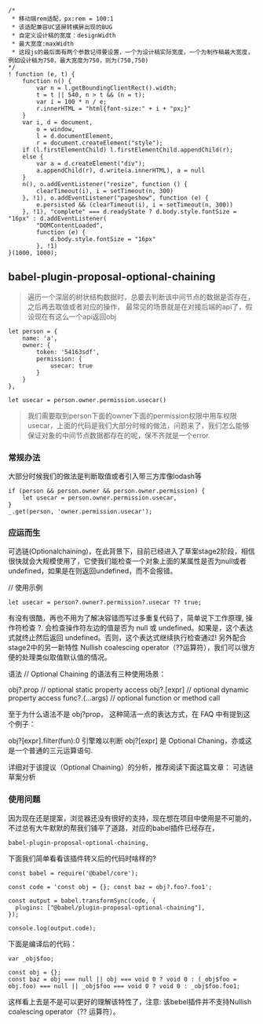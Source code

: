 ```
/*
 * 移动端rem适配，px:rem = 100:1
 * 该适配兼容UC竖屏转横屏出现的BUG
 * 自定义设计稿的宽度：designWidth
 * 最大宽度:maxWidth
 * 这段js的最后面有两个参数记得要设置，一个为设计稿实际宽度，一个为制作稿最大宽度，例如设计稿为750，最大宽度为750，则为(750,750)
*/
! function (e, t) {
    function n() {
        var n = l.getBoundingClientRect().width;
        t = t || 540, n > t && (n = t);
        var i = 100 * n / e;
        r.innerHTML = "html{font-size:" + i + "px;}"
    }
    var i, d = document,
        o = window,
        l = d.documentElement,
        r = document.createElement("style");
    if (l.firstElementChild) l.firstElementChild.appendChild(r);
    else {
        var a = d.createElement("div");
        a.appendChild(r), d.write(a.innerHTML), a = null
    }
    n(), o.addEventListener("resize", function () {
        clearTimeout(i), i = setTimeout(n, 300)
    }, !1), o.addEventListener("pageshow", function (e) {
        e.persisted && (clearTimeout(i), i = setTimeout(n, 300))
    }, !1), "complete" === d.readyState ? d.body.style.fontSize = "16px" : d.addEventListener(
        "DOMContentLoaded",
        function (e) {
            d.body.style.fontSize = "16px"
        }, !1)
}(1000, 1000);
```

## babel-plugin-proposal-optional-chaining

> 遍历一个深层的树状结构数据时，总要去判断该中间节点的数据是否存在，之后再去取值或者对应的操作，
最常见的场景就是在对接后端的api了，假设现在有这么一个api返回obj
```
let person = {
    name: 'a',
    owner: {
        token: '54163sdf',
        permission: {
            usecar: true
        }
    }
},

let usecar = person.owner.permission.usecar()
```

>我们需要取到person下面的owner下面的permission权限中用车权限usecar，上面的代码是我们大部分时候的做法，问题来了，我们怎么能够保证对象的中间节点数据都存在的呢，保不齐就是一个error.

### 常规办法
大部分时候我们的做法是判断取值或者引入带三方库像lodash等
```
if (person && person.owner && person.owner.permission) {
    let usecar = person.owner.permission.usecar, 
}
_.get(person, 'owner.permission.usecar');
```
### 应运而生
可选链(Optionalchaining)，在此背景下，目前已经进入了草案stage2阶段，相信很快就会大规模使用了，它使我们能检查一个对象上面的某属性是否为null或者undefined，如果是在则返回undefined，而不会报错。

// 使用示例
```
let usecar = person?.owner?.permission?.usecar ?? true;
```
有没有很酷，再也不用为了解决容错而写过多重复代码了，简单说下工作原理, 操作符检查 ?. 会检查操作符左边的值是否为 null 或 undefined。如果是，这个表达式就终止然后返回 undefined。否则，这个表达式继续执行检查通过!
另外配合stage2中的另一新特性 Nullish coalescing operator（??运算符），我们可以很方便的处理类似取值默认值的情况。

语法
// Optional Chaining 的语法有三种使用场景：

obj?.prop       // optional static property access
obj?.[expr]     // optional dynamic property access
func?.(...args) // optional function or method call

至于为什么语法不是 obj?prop， 这种简洁一点的表达方式，在 FAQ 中有提到这个例子：

obj?[expr].filter(fun):0 引擎难以判断 obj?[expr] 是 Optional Chaning，亦或这是一个普通的三元运算语句.

详细对于该提议（Optional Chaining）的分析，推荐阅读下面这篇文章：
可选链草案分析

### 使用问题
因为现在还是提案，浏览器还没有很好的支持，现在想在项目中使用是不可能的，不过总有大牛默默的帮我们铺平了道路，对应的babel插件已经存在，
```
babel-plugin-proposal-optional-chaining,
```
下面我们简单看看该插件转义后的代码时啥样的?
```
const babel = require('@babel/core');

const code = 'const obj = {}; const baz = obj?.foo?.foo1';

const output = babel.transformSync(code, {
  plugins: ["@babel/plugin-proposal-optional-chaining"],
});

console.log(output.code);
```
下面是编译后的代码：
```
var _obj$foo;

const obj = {};
const baz = obj === null || obj === void 0 ? void 0 : (_obj$foo = obj.foo) === null || _obj$foo === void 0 ? void 0 : _obj$foo.foo1;
```
这样看上去是不是可以更好的理解该特性了，注意: 该bebel插件并不支持Nullish coalescing operator（?? 运算符）。